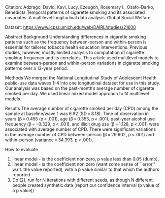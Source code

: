 Citation:
Adzrago, David, Kavi, Lucy, Ezeugoh, Rosemary I., Osafo-Darko, Benedicta Temporal patterns of cigarette smoking and its associated covariates: A multilevel longitudinal data analysis. Global Social Welfare.

Dataset:
https://www.icpsr.umich.edu/web/DAIRL/studies/21600


Abstract
Background
Understanding differences in cigarette smoking patterns such as the frequency between-person and within-person is essential for tailored tobacco health education interventions. Previous studies, however, mostly limited analysis to computation of cigarette smoking frequency and its correlates. This article used multilevel models to examine between-person and within-person variations in cigarette smoking patterns over a 13-year period.

Methods
We merged the National Longitudinal Study of Adolescent Health public-use data waves 1–4 into one longitudinal dataset for use in this study. Our analysis was based on the past-month’s average number of cigarette smoked per day. We used linear mixed model approach to fit multilevel models.

Results
The average number of cigarette smoked per day (CPD) among the sample at baseline/wave 1 was 6.92 (SD = 8.18). Time of observation in years (β = 0.455 (p < .001), age (β = 0.355, p < .001), past-year alcohol use frequency (β = −0.329, p < .001), and illicit drug use (β = 1.128, p < .001) were associated with average number of CPD. There were significant variations in the average number of CPD between-person (β = 29.602, p < .001) and within-person (variance = 34.393, p < .001).

How to evaluate

1. linear model - is the coefficient non zero, p value less than 0.05 (dumb),
2. linear model - is the coefficient non zero (want some sense of ``error'' w.r.t. the value reported), with a p value similar to that which the authors reported
3. Do (2), run for N iterations with different seeds, as though N different people created synthetic data
   (report our confidence interval (p value of a p value)) 